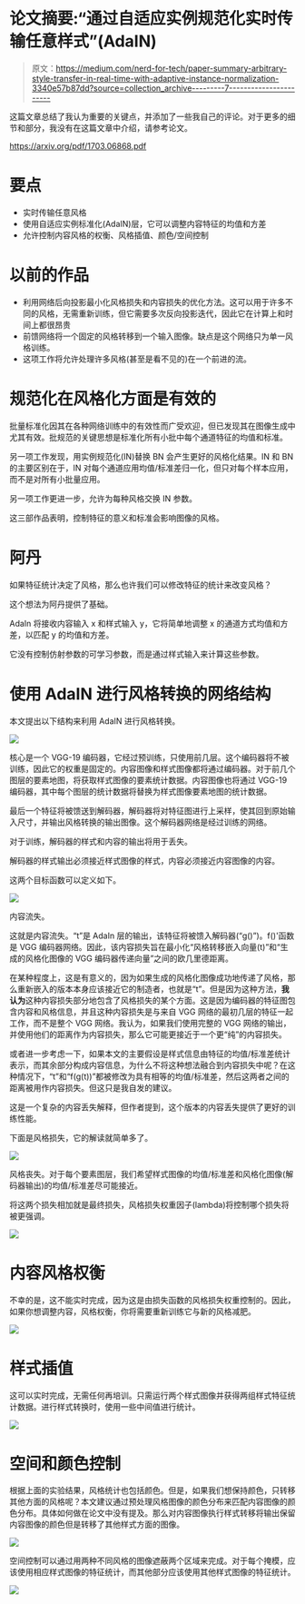 # 论文摘要:“通过自适应实例规范化实时传输任意样式”(AdaIN)

> 原文：<https://medium.com/nerd-for-tech/paper-summary-arbitrary-style-transfer-in-real-time-with-adaptive-instance-normalization-3340e57b87dd?source=collection_archive---------7----------------------->

这篇文章总结了我认为重要的关键点，并添加了一些我自己的评论。对于更多的细节和部分，我没有在这篇文章中介绍，请参考论文。

https://arxiv.org/pdf/1703.06868.pdf

# 要点

*   实时传输任意风格
*   使用自适应实例标准化(AdaIN)层，它可以调整内容特征的均值和方差
*   允许控制内容风格的权衡、风格插值、颜色/空间控制

# 以前的作品

*   利用网络后向投影最小化风格损失和内容损失的优化方法。这可以用于许多不同的风格，无需重新训练，但它需要多次反向投影迭代，因此它在计算上和时间上都很昂贵
*   前馈网络将一个固定的风格转移到一个输入图像。缺点是这个网络只为单一风格训练。
*   这项工作将允许处理许多风格(甚至是看不见的)在一个前进的流。

# 规范化在风格化方面是有效的

批量标准化因其在各种网络训练中的有效性而广受欢迎，但已发现其在图像生成中尤其有效。批规范的关键思想是标准化所有小批中每个通道特征的均值和标准。

另一项工作发现，用实例规范化(IN)替换 BN 会产生更好的风格化结果。IN 和 BN 的主要区别在于，IN 对每个通道应用均值/标准差归一化，但只对每个样本应用，而不是对所有小批量应用。

另一项工作更进一步，允许为每种风格交换 IN 参数。

这三部作品表明，控制特征的意义和标准会影响图像的风格。

# 阿丹

如果特征统计决定了风格，那么也许我们可以修改特征的统计来改变风格？

这个想法为阿丹提供了基础。

AdaIn 将接收内容输入 x 和样式输入 y，它将简单地调整 x 的通道方式均值和方差，以匹配 y 的均值和方差。

它没有控制仿射参数的可学习参数，而是通过样式输入来计算这些参数。

# 使用 AdaIN 进行风格转换的网络结构

本文提出以下结构来利用 AdaIN 进行风格转换。

![](img/55a2edfa0ffa3766879ae048e5489529.png)

核心是一个 VGG-19 编码器，它经过预训练，只使用前几层。这个编码器将不被训练，因此它的权重是固定的。内容图像和样式图像都将通过编码器。对于前几个图层的要素地图，将获取样式图像的要素统计数据。内容图像也将通过 VGG-19 编码器，其中每个图层的统计数据将替换为样式图像要素地图的统计数据。

最后一个特征将被馈送到解码器，解码器将对特征图进行上采样，使其回到原始输入尺寸，并输出风格转换的输出图像。这个解码器网络是经过训练的网络。

对于训练，解码器的样式和内容的输出将用于丢失。

解码器的样式输出必须接近样式图像的样式，内容必须接近内容图像的内容。

这两个目标函数可以定义如下。

![](img/f9e476369fbbba9bcd13e75f352492d8.png)

内容流失。

这就是内容流失。“t”是 AdaIn 层的输出，该特征将被馈入解码器(“g()”)。f()'函数是 VGG 编码器网络。因此，该内容损失旨在最小化“风格转移嵌入向量(t)”和“生成的风格化图像的 VGG 编码器传递向量”之间的欧几里德距离。

在某种程度上，这是有意义的，因为如果生成的风格化图像成功地传递了风格，那么重新嵌入的版本本身应该接近它的制造者，也就是“t”。但是因为这种方法，**我认为**这种内容损失部分地包含了风格损失的某个方面。这是因为编码器的特征图包含内容和风格信息，并且这种内容损失是与来自 VGG 网络的最初几层的特征一起工作，而不是整个 VGG 网络。我认为，如果我们使用完整的 VGG 网络的输出，并使用他们的距离作为内容损失，那么它可能更接近于一个更“纯”的内容损失。

或者进一步考虑一下，如果本文的主要假设是样式信息由特征的均值/标准差统计表示，而其余部分构成内容信息，为什么不将这种想法融合到内容损失中呢？在这种情况下，“t”和“f(g(t))”都被修改为具有相等的均值/标准差，然后这两者之间的距离被用作内容损失。但这只是我自发的建议。

这是一个复杂的内容丢失解释，但作者提到，这个版本的内容丢失提供了更好的训练性能。

下面是风格损失，它的解读就简单多了。

![](img/f3a9c7b5c138d28d031b13be0eaeeeb8.png)

风格丧失。对于每个要素图层，我们希望样式图像的均值/标准差和风格化图像(解码器输出)的均值/标准差尽可能接近。

将这两个损失相加就是最终损失，风格损失权重因子(lambda)将控制哪个损失将被更强调。

![](img/e004b8bcc82a86331f141e976f8b248d.png)

# 内容风格权衡

不幸的是，这不能实时完成，因为这是由损失函数的风格损失权重控制的。因此，如果你想调整内容，风格权衡，你将需要重新训练它与新的风格减肥。

![](img/773b70b841d74ff848214526c71c7dff.png)

# 样式插值

这可以实时完成，无需任何再培训。只需运行两个样式图像并获得两组样式特征统计数据。进行样式转换时，使用一些中间值进行统计。

![](img/b347d794f8e6c2d9201d383a86362b2c.png)

# 空间和颜色控制

根据上面的实验结果，风格统计也包括颜色。但是，如果我们想保持颜色，只转移其他方面的风格呢？本文建议通过预处理风格图像的颜色分布来匹配内容图像的颜色分布。具体如何做在论文中没有提及。那么对内容图像执行样式转移将输出保留内容图像的颜色但是转移了其他样式方面的图像。

![](img/16150a84a7e2b7efd8985305b654af20.png)

空间控制可以通过用两种不同风格的图像遮蔽两个区域来完成。对于每个掩模，应该使用相应样式图像的特征统计，而其他部分应该使用其他样式图像的特征统计。

![](img/660fbc3b0f020b35a82ac16ae0f61a35.png)